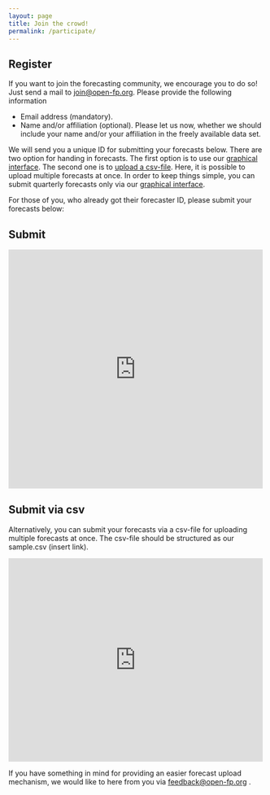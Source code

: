 ```yaml
---
layout: page
title: Join the crowd!
permalink: /participate/
---
```


## Register

If you want to join the forecasting community, we encourage you to do so! Just send a mail to <join@open-fp.org>. Please provide the following information

* Email address (mandatory).
* Name and/or affiliation (optional). Please let us now, whether we should include your name and/or your affiliation in the freely available data set.

We will send you a unique ID for submitting your forecasts below. There are two option for handing in forecasts. The first option is to use our [graphical interface](#submit). The second one is to [upload a csv-file](#submit-via-csv). Here, it is possible to upload multiple forecasts at once. In order to keep things simple, you can submit quarterly forecasts only via our [graphical interface](#submit).

For those of you, who already got their forecaster ID, please submit your forecasts below:

## Submit

<iframe width="500" height="470" src="http://open-fp.org:3838/onno/submit/" frameborder="0" allowfullscreen></iframe>

## Submit via csv

Alternatively, you can submit your forecasts via a csv-file for uploading multiple forecasts at once. The csv-file should be structured as our sample.csv (insert link).

<iframe width="500" height="400" src="http://open-fp.org:3838/onno/submit_csv/" frameborder="0" allowfullscreen></iframe>

If you have something in mind for providing an easier forecast upload mechanism, we would like to here from you via <feedback@open-fp.org> .
